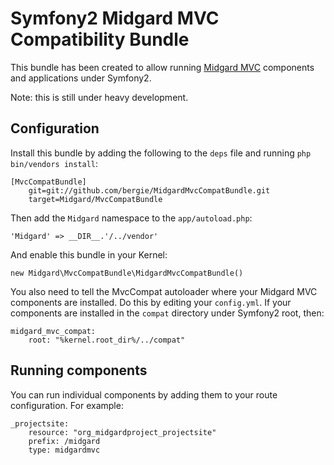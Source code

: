 # Symfony2 Midgard MVC Compatibility Bundle

This bundle has been created to allow running [Midgard MVC](https://github.com/midgardproject/midgardmvc_core) components and applications under Symfony2.

Note: this is still under heavy development.

## Configuration

Install this bundle by adding the following to the `deps` file and running `php bin/vendors install`:

    [MvcCompatBundle]
        git=git://github.com/bergie/MidgardMvcCompatBundle.git
        target=Midgard/MvcCompatBundle

Then add the `Midgard` namespace to the `app/autoload.php`:

    'Midgard' => __DIR__.'/../vendor'

And enable this bundle in your Kernel:

    new Midgard\MvcCompatBundle\MidgardMvcCompatBundle()

You also need to tell the MvcCompat autoloader where your Midgard MVC components are installed. Do this by editing your `config.yml`. If your components are installed in the `compat` directory under Symfony2 root, then:

    midgard_mvc_compat:
        root: "%kernel.root_dir%/../compat"

## Running components

You can run individual components by adding them to your route configuration. For example:

    _projectsite:
        resource: "org_midgardproject_projectsite"
        prefix: /midgard
        type: midgardmvc
